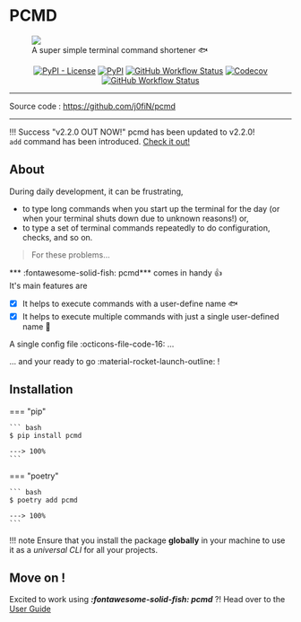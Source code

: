 # PCMD
<figure>
  <img src="../pcmd/logo_banner.svg"/>
  <figcaption>A super simple terminal command shortener 🐟</figcaption>
</figure>

<p align="center">
<a href="https://github.com/j0fiN/pcmd/blob/main/LICENSE" target="_blank"><img alt="PyPI - License" src="https://img.shields.io/pypi/l/pcmd?color=cyan&logo=libreoffice"></a>
 <a href="https://pypi.org/project/pcmd/" target="_blank"><img alt="PyPI" src="https://img.shields.io/pypi/v/pcmd?color=cyan&logo=pypi&logoColor=white"></a>
 <a href="https://github.com/j0fiN/pcmd/actions" target="_blank"><img alt="GitHub Workflow Status" src="https://img.shields.io/github/workflow/status/j0fiN/pcmd/Python%20package?color=cyan&logo=github"></a>
 <a href="https://github.com/j0fiN/pcmd/actions" target="_blank"><img alt="Codecov" src="https://img.shields.io/codecov/c/github/j0fiN/pcmd?color=cyan&logo=codecov&logoColor=white"></a>
<a href="https://j0fin.github.io/pcmd/"><img alt="GitHub Workflow Status" src="https://img.shields.io/github/workflow/status/j0fiN/pcmd/ci?color=cyan&label=docs&logo=read-the-docs&logoColor=white"></a>

</p>

---

Source code : <a href="https://github.com/j0fiN/pcmd" class="link" target="_blank">https://github.com/j0fiN/pcmd</a>

---

!!! Success "v2.2.0 OUT NOW!"
    pcmd has been updated to v2.2.0!  
    `add` command has been introduced.
    <a href="https://j0fin.github.io/pcmd/user_guide.html#add" class="link" target="_blank">Check it out!</a>

## About
During daily development, it can be frustrating,

- to type long commands when you start up the terminal for the day (or when your terminal shuts down due to unknown reasons!) or,
- to type a set of terminal commands repeatedly to do configuration, checks, and so on.

> For these problems...

*** :fontawesome-solid-fish: pcmd*** comes in handy :thumbsup:  
It's main features are

- [x] It helps to execute commands with a user-define name :fish:  
- [x] It helps to execute multiple commands with just a single user-defined name :octopus:  

A single config file :octicons-file-code-16: ...

... and your ready to go :material-rocket-launch-outline: !

## Installation

=== "pip"

    ``` bash
    $ pip install pcmd

    ---> 100%
    ```

=== "poetry"

    ``` bash
    $ poetry add pcmd

    ---> 100%
    ```

!!! note
    Ensure that you install the package **globally** in your 
    machine to use it as a *universal CLI* for all your projects.

## Move on !
Excited to work using ***:fontawesome-solid-fish: pcmd*** ?!
Head over to the <a href="/user_guide" class="link">User Guide</a>